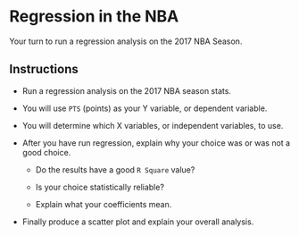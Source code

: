 # Regression in the NBA

Your turn to run a regression analysis on the 2017 NBA Season.

## Instructions

* Run a regression analysis on the 2017 NBA season stats.

* You will use `PTS` (points) as your Y variable, or dependent variable.

* You will determine which X variables, or independent variables, to use.

* After you have run regression, explain why your choice was or was not a good choice. 

  * Do the results have a good `R Square` value?

  * Is your choice statistically reliable?

  * Explain what your coefficients mean.

* Finally produce a scatter plot and explain your overall analysis.
